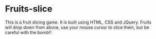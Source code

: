 # Fruits-slice

This is a fruit slicing game. It is built using HTML, CSS and JQuery.
Fruits will drop down from above, use your mouse cursor to slice them, but be careful with the bomb!!

